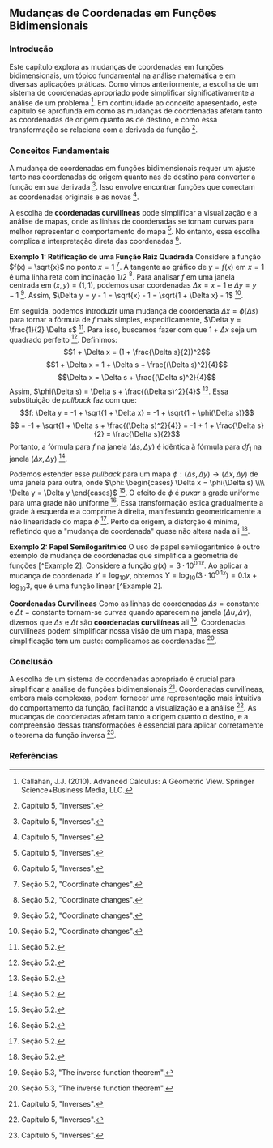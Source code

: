 ## Mudanças de Coordenadas em Funções Bidimensionais

### Introdução
Este capítulo explora as mudanças de coordenadas em funções bidimensionais, um tópico fundamental na análise matemática e em diversas aplicações práticas. Como vimos anteriormente, a escolha de um sistema de coordenadas apropriado pode simplificar significativamente a análise de um problema [^Abstract]. Em continuidade ao conceito apresentado, este capítulo se aprofunda em como as mudanças de coordenadas afetam tanto as coordenadas de origem quanto as de destino, e como essa transformação se relaciona com a derivada da função [^Coordinate changes].

### Conceitos Fundamentais
A mudança de coordenadas em funções bidimensionais requer um ajuste tanto nas coordenadas de origem quanto nas de destino para converter a função em sua derivada [^Coordinate changes]. Isso envolve encontrar funções que conectam as coordenadas originais e as novas [^Coordinate changes].

A escolha de **coordenadas curvilíneas** pode simplificar a visualização e a análise de mapas, onde as linhas de coordenadas se tornam curvas para melhor representar o comportamento do mapa [^Coordinate changes]. No entanto, essa escolha complica a interpretação direta das coordenadas [^Coordinate changes].

**Exemplo 1: Retificação de uma Função Raiz Quadrada**
Considere a função $f(x) = \sqrt{x}$ no ponto $x=1$ [^Example 1]. A tangente ao gráfico de $y = f(x)$ em $x=1$ é uma linha reta com inclinação 1/2 [^Example 1]. Para analisar *f* em uma janela centrada em $(x, y) = (1, 1)$, podemos usar coordenadas $\Delta x = x - 1$ e $\Delta y = y - 1$ [^Example 1]. Assim, $\Delta y = y - 1 = \sqrt{x} - 1 = \sqrt{1 + \Delta x} - 1$ [^Example 1].

Em seguida, podemos introduzir uma mudança de coordenada $\Delta x = \phi(\Delta s)$ para tornar a fórmula de *f* mais simples, especificamente, $\Delta y = \frac{1}{2} \Delta s$ [^5.2]. Para isso, buscamos fazer com que $1 + \Delta x$ seja um quadrado perfeito [^5.2]. Definimos:
$$1 + \Delta x = (1 + \frac{\Delta s}{2})^2$$
$$1 + \Delta x = 1 + \Delta s + \frac{(\Delta s)^2}{4}$$
$$\Delta x = \Delta s + \frac{(\Delta s)^2}{4}$$
Assim, $\phi(\Delta s) = \Delta s + \frac{(\Delta s)^2}{4}$ [^5.2]. Essa substituição de *pullback* faz com que:
$$f: \Delta y = -1 + \sqrt{1 + \Delta x} = -1 + \sqrt{1 + \phi(\Delta s)}$$
$$ = -1 + \sqrt{1 + \Delta s + \frac{(\Delta s)^2}{4}} = -1 + 1 + \frac{\Delta s}{2} = \frac{\Delta s}{2}$$
Portanto, a fórmula para *f* na janela $(\Delta s, \Delta y)$ é idêntica à fórmula para $df_1$ na janela $(\Delta x, \Delta y)$ [^5.2].

Podemos estender esse *pullback* para um mapa $\phi : (\Delta s, \Delta y) \to (\Delta x, \Delta y)$ de uma janela para outra, onde $\phi: \begin{cases} \Delta x = \phi(\Delta s) \\\\ \Delta y = \Delta y \end{cases}$ [^5.2]. O efeito de $\phi$ é *puxar* a grade uniforme para uma grade não uniforme [^5.2]. Essa transformação estica gradualmente a grade à esquerda e a comprime à direita, manifestando geometricamente a não linearidade do mapa $\phi$ [^5.2]. Perto da origem, a distorção é mínima, refletindo que a "mudança de coordenada" quase não altera nada ali [^5.2].

**Exemplo 2: Papel Semilogarítmico**
O uso de papel semilogarítmico é outro exemplo de mudança de coordenadas que simplifica a geometria de funções [^Example 2]. Considere a função $g(x) = 3 \cdot 10^{0.1x}$. Ao aplicar a mudança de coordenada $Y = \log_{10}y$, obtemos $Y = \log_{10}(3 \cdot 10^{0.1x}) = 0.1x + \log_{10}3$, que é uma função linear [^Example 2].

**Coordenadas Curvilíneas**
Como as linhas de coordenadas $\Delta s = \text{constante}$ e $\Delta t = \text{constante}$ tornam-se curvas quando aparecem na janela $(\Delta u, \Delta v)$, dizemos que $\Delta s$ e $\Delta t$ são **coordenadas curvilíneas** ali [^Curvilinear coordinates]. Coordenadas curvilíneas podem simplificar nossa visão de um mapa, mas essa simplificação tem um custo: complicamos as coordenadas [^Curvilinear coordinates].

### Conclusão
A escolha de um sistema de coordenadas apropriado é crucial para simplificar a análise de funções bidimensionais [^Coordinate changes]. Coordenadas curvilíneas, embora mais complexas, podem fornecer uma representação mais intuitiva do comportamento da função, facilitando a visualização e a análise [^Coordinate changes]. As mudanças de coordenadas afetam tanto a origem quanto o destino, e a compreensão dessas transformações é essencial para aplicar corretamente o teorema da função inversa [^Coordinate changes].

### Referências
[^Abstract]: Callahan, J.J. (2010). Advanced Calculus: A Geometric View. Springer Science+Business Media, LLC.
[^Coordinate changes]: Capítulo 5, "Inverses".
[^Example 1]: Seção 5.2, "Coordinate changes".
[^5.2]: Seção 5.2.
[^Curvilinear coordinates]: Seção 5.3, "The inverse function theorem".

<!-- END -->